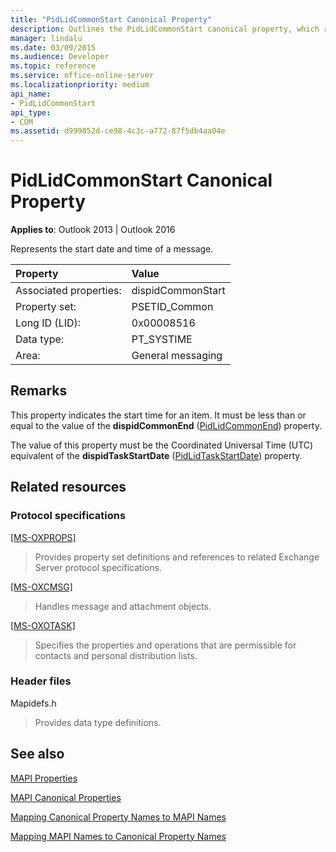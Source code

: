 ```yaml
---
title: "PidLidCommonStart Canonical Property"
description: Outlines the PidLidCommonStart canonical property, which represents the start date and time of a message.
manager: lindalu
ms.date: 03/09/2015
ms.audience: Developer
ms.topic: reference
ms.service: office-online-server
ms.localizationpriority: medium
api_name:
- PidLidCommonStart
api_type:
- COM
ms.assetid: d999852d-ce98-4c3c-a772-87f5db4aa04e
---
```


# PidLidCommonStart Canonical Property

  
  
**Applies to**: Outlook 2013 | Outlook 2016 
  
Represents the start date and time of a message.
  
|Property |Value |
|:-----|:-----|
|Associated properties:  <br/> |dispidCommonStart  <br/> |
|Property set:  <br/> |PSETID_Common  <br/> |
|Long ID (LID):  <br/> |0x00008516  <br/> |
|Data type:  <br/> |PT_SYSTIME  <br/> |
|Area:  <br/> |General messaging  <br/> |
   
## Remarks

This property indicates the start time for an item. It must be less than or equal to the value of the **dispidCommonEnd** ([PidLidCommonEnd](pidlidcommonend-canonical-property.md)) property.
  
The value of this property must be the Coordinated Universal Time (UTC) equivalent of the **dispidTaskStartDate** ([PidLidTaskStartDate](pidlidtaskstartdate-canonical-property.md)) property.
  
## Related resources

### Protocol specifications

[[MS-OXPROPS]](https://msdn.microsoft.com/library/f6ab1613-aefe-447d-a49c-18217230b148%28Office.15%29.aspx)
  
> Provides property set definitions and references to related Exchange Server protocol specifications.
    
[[MS-OXCMSG]](https://msdn.microsoft.com/library/7fd7ec40-deec-4c06-9493-1bc06b349682%28Office.15%29.aspx)
  
> Handles message and attachment objects.
    
[[MS-OXOTASK]](https://msdn.microsoft.com/library/55600ec0-6195-4730-8436-59c7931ef27e%28Office.15%29.aspx)
  
> Specifies the properties and operations that are permissible for contacts and personal distribution lists.
    
### Header files

Mapidefs.h
  
> Provides data type definitions.
    
## See also



[MAPI Properties](mapi-properties.md)
  
[MAPI Canonical Properties](mapi-canonical-properties.md)
  
[Mapping Canonical Property Names to MAPI Names](mapping-canonical-property-names-to-mapi-names.md)
  
[Mapping MAPI Names to Canonical Property Names](mapping-mapi-names-to-canonical-property-names.md)

